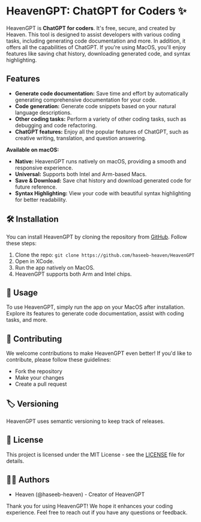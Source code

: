 # HeavenGPT: ChatGPT for Coders ✨

HeavenGPT is **ChatGPT for coders**. It's free, secure, and created by Heaven. This tool is designed to assist developers with various coding tasks, including generating code documentation and more. In addition, it offers all the capabilities of ChatGPT. If you're using MacOS, you'll enjoy features like saving chat history, downloading generated code, and syntax highlighting.

## Features
* **Generate code documentation:** Save time and effort by automatically generating comprehensive documentation for your code.
* **Code generation:** Generate code snippets based on your natural language descriptions.
* **Other coding tasks:** Perform a variety of other coding tasks, such as debugging and code refactoring.
* **ChatGPT features:** Enjoy all the popular features of ChatGPT, such as creative writing, translation, and question answering.

**Available on macOS:**

* **Native:** HeavenGPT runs natively on macOS, providing a smooth and responsive experience.
* **Universal:** Supports both Intel and Arm-based Macs.
* **Save & Download:** Save chat history and download generated code for future reference.
* **Syntax Highlighting:** View your code with beautiful syntax highlighting for better readability.

## 🛠️ **Installation**

You can install HeavenGPT by cloning the repository from [GitHub](https://github.com/haseeb-heaven/HeavenGPT). Follow these steps:

1. Clone the repo: `git clone https://github.com/haseeb-heaven/HeavenGPT`
2. Open in XCode.
3. Run the app natively on MacOS.
4. HeavenGPT supports both Arm and Intel chips.

## 🚀 **Usage**

To use HeavenGPT, simply run the app on your MacOS after installation. Explore its features to generate code documentation, assist with coding tasks, and more.

## 🤝 **Contributing**

We welcome contributions to make HeavenGPT even better! If you'd like to contribute, please follow these guidelines:

- Fork the repository
- Make your changes
- Create a pull request

## 🏷️ **Versioning**

HeavenGPT uses semantic versioning to keep track of releases.

## 📜 **License**

This project is licensed under the MIT License - see the [LICENSE](LICENSE) file for details.

## 👨‍💻 **Authors**

- Heaven (@haseeb-heaven) - Creator of HeavenGPT

Thank you for using HeavenGPT! We hope it enhances your coding experience. Feel free to reach out if you have any questions or feedback.
